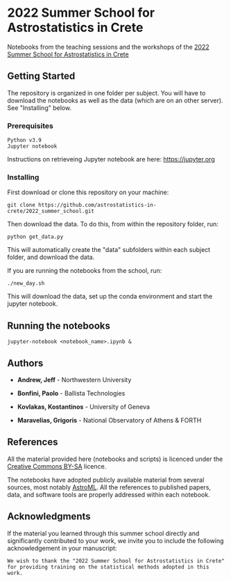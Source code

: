 # 2022 Summer School for Astrostatistics in Crete

Notebooks from the teaching sessions and the workshops of the
[2022 Summer School for Astrostatistics in Crete](
https://astro.physics.uoc.gr/Conferences/Astrostatistics_School_Crete_2022)

## Getting Started

The repository is organized in one folder per subject.
You will have to download the notebooks as well as the data
(which are on an other server).
See "Installing" below.

### Prerequisites 

```
Python v3.9
Jupyter notebook
```
Instructions on retrieveing Jupyter notebook are here: https://jupyter.org

### Installing

First download or clone this repository on your machine:

```
git clone https://github.com/astrostatistics-in-crete/2022_summer_school.git
```

Then download the data. 
To do this, from within the repository folder, run:

```
python get_data.py
```
This will automatically create the "data" subfolders within each 
subject folder, and download the data.

If you are running the notebooks from the school, run:

```
./new_day.sh
```

This will download the data, set up the conda environment and
start the jupyter notebook. 

## Running the notebooks

```
jupyter-notebook <notebook_name>.ipynb &
```
## Authors

* **Andrew, Jeff** - Northwestern University

* **Bonfini, Paolo** - Ballista Technologies

* **Kovlakas, Kostantinos** - University of Geneva

* **Maravelias, Grigoris** - National Observatory of Athens & FORTH

## References

All the material provided here (notebooks and scripts) is licenced
under the [Creative Commons BY-SA](https://creativecommons.org/licenses/by-sa/3.0/)
licence.

The notebooks have adopted publicly available material from
several sources, most notably [AstroML](http://www.astroml.org).
All the references to published papers, data, and software tools are
properly addressed within each notebook.


## Acknowledgments

If the material you learned through this summer school directly
and significantly contributed to your work, we invite you to
include the following acknowledgement in your manuscript:

```
We wish to thank the "2022 Summer School for Astrostatistics in Crete" for providing training on the statistical methods adopted in this work.
```

